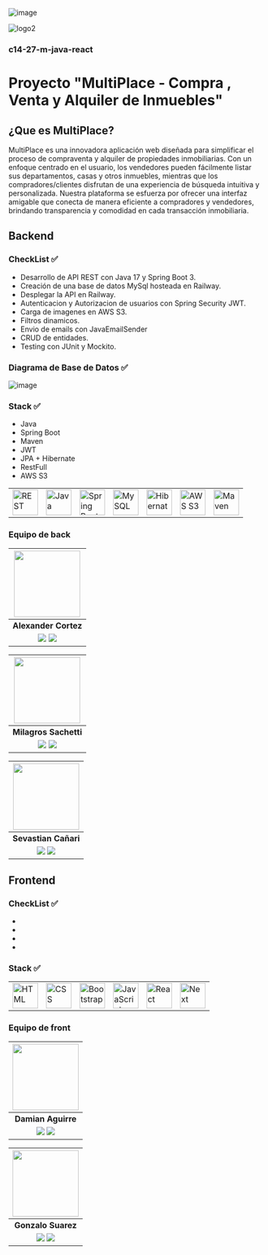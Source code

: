 ![image](https://github.com/No-Country/c14-27-m-java-react/assets/74664185/3abf0c78-752e-4403-9102-435071825594)

![logo2](https://github.com/No-Country/c14-27-m-java-react/assets/114450089/5ae53142-2374-4685-b531-cf903098bfd3)

### c14-27-m-java-react
# Proyecto "MultiPlace - Compra , Venta y Alquiler de Inmuebles"
## ¿Que es MultiPlace?
MultiPlace es una innovadora aplicación web diseñada para simplificar el proceso de compraventa y alquiler de propiedades inmobiliarias. Con un enfoque centrado en el usuario, los vendedores pueden fácilmente listar sus departamentos, casas y otros inmuebles, mientras que los compradores/clientes disfrutan de una experiencia de búsqueda intuitiva y personalizada. Nuestra plataforma se esfuerza por ofrecer una interfaz amigable que conecta de manera eficiente a compradores y vendedores, brindando transparencia y comodidad en cada transacción inmobiliaria.
## Backend

### CheckList ✅

- Desarrollo de API REST con Java 17 y Spring Boot 3.
- Creación de una base de datos MySql hosteada en Railway.
- Desplegar la API en Railway.
- Autenticacion y Autorizacion de usuarios con Spring Security JWT.
- Carga de imagenes en AWS S3.
- Filtros dinamicos.
- Envio de emails con JavaEmailSender
- CRUD de entidades.
- Testing con JUnit y Mockito.
  
### Diagrama de Base de Datos ✅
![image](https://github.com/No-Country/c14-27-m-java-react/assets/114450089/224f9df3-9551-47cd-995d-7616cdbc90ef)

### Stack ✅
- Java
- Spring Boot
- Maven
- JWT
- JPA + Hibernate
- RestFull
- AWS S3
<div align="center">
	<table>
		<tr>
			<td><img width="50" src="https://user-images.githubusercontent.com/25181517/192107858-fe19f043-c502-4009-8c47-476fc89718ad.png" alt="REST" title="REST"/></td>
			<td><img width="50" src="https://user-images.githubusercontent.com/25181517/117201156-9a724800-adec-11eb-9a9d-3cd0f67da4bc.png" alt="Java" title="Java"/></td>
			<td><img width="50" src="https://user-images.githubusercontent.com/25181517/183891303-41f257f8-6b3d-487c-aa56-c497b880d0fb.png" alt="Spring Boot" title="Spring Boot"/></td>
			<td><img width="50" src="https://user-images.githubusercontent.com/25181517/183896128-ec99105a-ec1a-4d85-b08b-1aa1620b2046.png" alt="MySQL" title="MySQL"/></td>
			<td><img width="50" src="https://user-images.githubusercontent.com/25181517/117207493-49665200-adf4-11eb-808e-a9c0fcc2a0a0.png" alt="Hibernate" title="Hibernate"/></td>
			<td><img width="50" src="https://aprenderbigdata.com/wp-content/uploads/amazon-s3-logo-300x225.png" alt="AWS S3" title="AWS S3"/></td>
      <td><img width="50" src="https://upload.wikimedia.org/wikipedia/commons/thumb/5/52/Apache_Maven_logo.svg/2560px-Apache_Maven_logo.svg.png" alt="Maven" title="Maven"/></td>
			</tr>
	</table>
</div>

### Equipo de back
| <img src="https://github.com/No-Country/c14-27-m-java-react/assets/114450089/46ab1c66-5cf3-4c68-b0b6-4dec6de835a0" width=130/>|
|:-:|
| **Alexander Cortez** |
|<a href="https://github.com/programAlex1"><img src="https://img.shields.io/badge/github-%23121011.svg?&style=for-the-badge&logo=github&logoColor=white"/></a> <a href="https://pe.linkedin.com/in/alexander-cortez"><img src="https://img.shields.io/badge/linkedin%20-%230077B5.svg?&style=for-the-badge&logo=linkedin&logoColor=white"/></a> |

| <img src="https://media.licdn.com/dms/image/C4E03AQHx9SWH6FT-Rg/profile-displayphoto-shrink_200_200/0/1642633207224?e=1704326400&v=beta&t=BYk0hqsoe20fXs0_HFtfAQNb8R94C3WTajtZIXy0n78" width=130/>|
|:-:|
| **Milagros Sachetti** |
|<a href="https://github.com/milagrossachetti"><img src="https://img.shields.io/badge/github-%23121011.svg?&style=for-the-badge&logo=github&logoColor=white"/></a> <a href="https://ar.linkedin.com/in/milagros-sachetti"><img src="https://img.shields.io/badge/linkedin%20-%230077B5.svg?&style=for-the-badge&logo=linkedin&logoColor=white"/></a> |

| <img src="" width=130/>|
|:-:|
| **Sevastian Cañari** |
|<a href="https://github.com/Sevastian58"><img src="https://img.shields.io/badge/github-%23121011.svg?&style=for-the-badge&logo=github&logoColor=white"/></a> <a href="https://pe.linkedin.com/in/sevastian-ca%C3%B1ari-5939b61ab"><img src="https://img.shields.io/badge/linkedin%20-%230077B5.svg?&style=for-the-badge&logo=linkedin&logoColor=white"/></a> ||

## Frontend
### CheckList ✅

- 
- 
- 
- 
### Stack ✅
<div align="center">
	<table>
		<tr>
			<td><img width="50" src="https://user-images.githubusercontent.com/25181517/192158954-f88b5814-d510-4564-b285-dff7d6400dad.png" alt="HTML" title="HTML"/></td>
			<td><img width="50" src="https://user-images.githubusercontent.com/25181517/183898674-75a4a1b1-f960-4ea9-abcb-637170a00a75.png" alt="CSS" title="CSS"/></td>
			<td><img width="50" src="https://user-images.githubusercontent.com/25181517/183898054-b3d693d4-dafb-4808-a509-bab54cf5de34.png" alt="Bootstrap" title="Bootstrap"/></td>
			<td><img width="50" src="https://user-images.githubusercontent.com/25181517/117447155-6a868a00-af3d-11eb-9cfe-245df15c9f3f.png" alt="JavaScript" title="JavaScript"/></td>
			<td><img width="50" src="https://user-images.githubusercontent.com/25181517/183897015-94a058a6-b86e-4e42-a37f-bf92061753e5.png" alt="React" title="React"/></td>
			<td><img width="50" src="https://upload.wikimedia.org/wikipedia/commons/thumb/8/8e/Nextjs-logo.svg/2560px-Nextjs-logo.svg.png" alt="Next" title="Next"/></td>
		</tr>
	</table>
</div>

### Equipo de front

| <img src="" width=130/>|
|:-:|
| **Damian Aguirre** |
|<a href="https://github.com/DamianJavierAguirreCerullo"><img src="https://img.shields.io/badge/github-%23121011.svg?&style=for-the-badge&logo=github&logoColor=white"/></a> <a href="https://www.linkedin.com/in/damian-javier-aguirre-cerullo-55335522a/"><img src="https://img.shields.io/badge/linkedin%20-%230077B5.svg?&style=for-the-badge&logo=linkedin&logoColor=white"/></a> |

| <img src="" width=130/>|
|:-:|
| **Gonzalo Suarez** |
|<a href="https://github.com/gonzasuarez96"><img src="https://img.shields.io/badge/github-%23121011.svg?&style=for-the-badge&logo=github&logoColor=white"/></a> <a href="https://www.linkedin.com/in/gonzalo-suarez-dev/"><img src="https://img.shields.io/badge/linkedin%20-%230077B5.svg?&style=for-the-badge&logo=linkedin&logoColor=white"/></a> |

